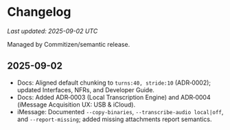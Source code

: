 # Changelog
_Last updated: 2025-09-02 UTC_

Managed by Commitizen/semantic release.

## 2025-09-02
- Docs: Aligned default chunking to `turns:40, stride:10` (ADR‑0002); updated Interfaces, NFRs, and Developer Guide.
- Docs: Added ADR‑0003 (Local Transcription Engine) and ADR‑0004 (iMessage Acquisition UX: USB & iCloud).
- iMessage: Documented `--copy-binaries`, `--transcribe-audio local|off`, and `--report-missing`; added missing attachments report semantics.
